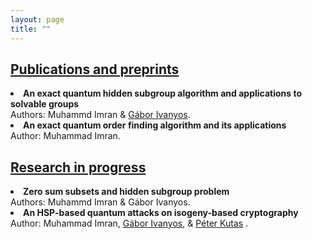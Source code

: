 ```yaml
---
layout: page
title: ""
---
```

<h2><u>Publications and preprints</u></h2>

<li> <b>An exact quantum hidden subgroup algorithm and applications to solvable groups</b><br>Authors: Muhammd Imran & <a href="http://old.sztaki.hu/~ivanyos/">Gábor Ivanyos</a>.</li> 

<li> <b>An exact quantum order finding algorithm and its applications</b> <br>Author: Muhammad Imran.</li> 

<h2><u>Research in progress</u></h2>

<li> <b>Zero sum subsets and hidden subgroup problem</b> <br>Authors: Muhammd Imran & Gábor Ivanyos.</li>

<li> <b>An HSP-based quantum attacks on isogeny-based cryptography</b> <br>Author: Muhammad Imran, <a href="http://old.sztaki.hu/~ivanyos/">Gábor Ivanyos</a>, & <a href="https://sites.google.com/view/peterkutas89/main-page?authuser=0">Péter Kutas</a> .</li>
